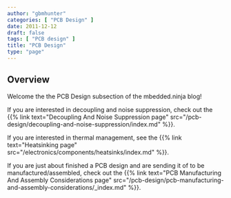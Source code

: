 ```yaml
---
author: "gbmhunter"
categories: [ "PCB Design" ]
date: 2011-12-12
draft: false
tags: [ "PCB design" ]
title: "PCB Design"
type: "page"
---
```


## Overview

Welcome the the PCB Design subsection of the mbedded.ninja blog!

If you are interested in decoupling and noise suppression, check out the {{% link text="Decoupling And Noise Suppression page" src="/pcb-design/decoupling-and-noise-suppression/index.md" %}}.

If you are interested in thermal management, see the {{% link text="Heatsinking page" src="/electronics/components/heatsinks/index.md" %}}.

If you are just about finished a PCB design and are sending it of to be manufactured/assembled, check out the {{% link text="PCB Manufacturing And Assembly Considerations page" src="/pcb-design/pcb-manufacturing-and-assembly-considerations/_index.md" %}}.